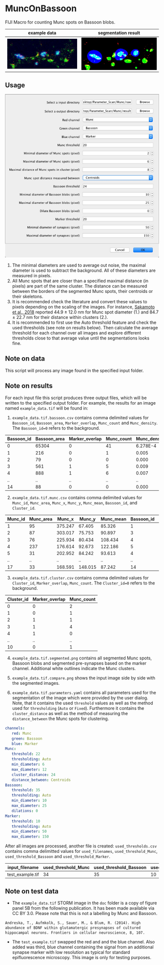 # MuncOnBassoon
FIJI Macro for counting Munc spots on Bassoon blobs.

|example data|segmentation result|
|--------------------------------|-----------------------------------|
|![example data](doc/input.jpg) | ![example result](doc/output.jpg) |

## Usage

![Interface](doc/Munc_on_Bassoon_Interface.JPG)

1. The minimal diameters are used to average out noise, the maximal diameter is used to subtract the background. All of these diameters are measured in pixels.
2. All Munc spots that are closer than a specified maximal distance (in pixels) are part of the same cluster. The distance can be measured between the borders of the segmented Munc spots, their centroids or their skeletons. 
3. It is recommended check the literature and convert these values to pixels depending on the scaling of the images. For instance, [Sakamoto et al., 2018](https://www.nature.com/articles/s41593-017-0042-8) reported 44.9 ± 12.0 nm for Munc spot diameter (1.) and 84.7 ± 22.7 nm for their distance within clusters (2.).
4. It is recommended to first use the Auto threshold feature and check the used thresholds (see note on results below). Then calculate the average threshold for each channel over all images and explore different thresholds close to that average value until the segmentations looks fine.

## Note on data

This script will process any image found in the specified input folder.

## Note on results

For each input file  this script produces three output files, which will be written to the specified output folder. For example, the results for an image named `example_data.tif` will be found in:

1. `example_data.tif.bassoon.csv` contains comma delimited values for `Bassoon_id`, `Bassoon_area`, `Marker_overlap`, `Munc_count` and `Munc_density`. The `Bassoon_id=0` refers to the background.

| Bassoon_id | Bassoon_area | Marker_overlap | Munc_count | Munc_density |
|------------|--------------|----------------|------------|--------------|
| 0          | 65304        | 0              | 41         | 6.278E-4     |
| 1          | 216          | 0              | 1          | 0.005        |
| 2          | 79           | 0              | 0          | 0.000        |
| 3          | 561          | 1              | 5          | 0.009        |
| 4          | 888          | 1              | 6          | 0.007        |
| ..         | ..           | ..             | ..         | ..           |
| 14         | 88           | 0              | 0          | 0.000        |

2. `example_data.tif.munc.csv` contains comma delimited values for `Munc_id`, `Munc_area`, `Munc_x`, `Munc_y`, `Munc_mean`, `Bassoon_id`, and `Cluster_id`.

|Munc_id|Munc_area|Munc_x |Munc_y |Munc_mean|Bassoon_id|Cluster_id|
|-------|---------|-------|-------|---------|----------|----------|
|1      |95       |375.247|67.405 |85.326   |1         |1         |
|2      |87       |303.017|75.753 |90.897   |3         |2         |
|3      |76       |225.934|80.434 |108.434  |4         |3         |
|4      |237      |176.614|92.673 |122.186  |5         |0         |
|5      |31       |202.952|84.242 |93.613   |4         |3         |
|..     |..       |..     |..     |..       |..        |..        |
|17     |33       |168.591|148.015|87.242   |14        |9         |

3. `example_data.tif.cluster.csv` contains comma delimited values for `Cluster_id`, `Marker_overlap`, `Munc_count`. The `Cluster_id=0` refers to the background.

|Cluster_id|Marker_overlap|Munc_count|
|----------|--------------|----------|
|0         |0             |2         |
|1         |0             |1         |
|2         |1             |1         |
|3         |1             |4         |
|4         |1             |0         |
|..        |..            |..        |
|10        |0             |1         |

4. `example_data.tif.segmented.png` contains all segmented Munc spots, Bassoon blobs and segmented pre-synapses based on the marker channel. Additional white outlines indicate the Munc clusters.  

5. `example_data.tif.compare.png` shows the input image side by side with the segmented images.

6. `example_data.tif.parameters.yaml` contains all parameters used for the segmentation of the image which were provided by the user dialog. Note, that it contains the used `threshold` values as well as the method used for `thresholding` (`Auto` or `Fixed`). Furthermore it contains the  `cluster_distance` as well as the method of measuring the `distance_between` the Munc spots for  clustering.

```yaml
channels:
   red: Munc
   green: Bassoon
   blue: Marker
Munc:
   threshold: 22
   thresholding: Auto
   min_diameter: 6
   max_diameter: 12
   cluster_distance: 24
   distance_between: Centroids
Bassoon:
   threshold: 35
   thresholding: Auto
   min_diameter: 10
   max_diameter: 25
   dilations: 0
Marker:
   threshold: 10
   thresholding: Auto
   min_diameter: 50
   max_diameter: 150
```


After all images are processed, another file is created: `used_thresholds.csv` contains comma delimitted values for `used_filenames`, `used_threshold_Munc`, `used_threshold_Bassoon` and `used_threshold_Marker`.

| input_filename   | used_threshold_Munc | used_threshold_Bassoon | used_threshold_Marker |
|------------------|---------------------|------------------------|-----------------------|
| test_example.tif | 34                  | 35                     | 10                    |



## Note on test data
* The `example_data.tif` STORM image in the `doc` folder is a copy of figure panel 5B from the following publication. It has been made available via CC BY 3.0. Please note that this is not a labelling by Munc and Bassoon.
```
Andreska, T., Aufmkolk, S., Sauer, M., & Blum, R. (2014). High abundance of BDNF within glutamatergic presynapses of cultured hippocampal neurons. Frontiers in cellular neuroscience, 8, 107.
```
* The `test_example.tif` swapped the red and and the blue channel. Also added was third, blue channel containing the signal from an additional synapse marker with low resolution as typical for standard epifluorescence microscopy. This image is only for testing purposes.   
